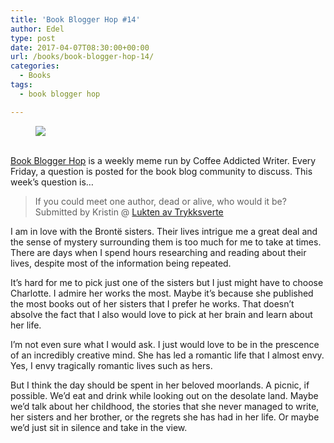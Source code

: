 ```yaml
---
title: 'Book Blogger Hop #14'
author: Edel
type: post
date: 2017-04-07T08:30:00+00:00
url: /books/book-blogger-hop-14/
categories:
  - Books
tags:
  - book blogger hop

---
```

<figure><a rel="_nofollow" href="http://www.coffeeaddictedwriter.com/p/blog-page.html"><img src="https://i1.wp.com/3.bp.blogspot.com/-2bKizvp-A9w/WEjGAM4OjJI/AAAAAAAAV50/nU3xHQNtvSQQ8dRsB8OueG061E99KPrYACLcB/s1600/Book%2BBlogger%2BHop%2B%2528Final%2529.png?w=663&#038;ssl=1" data-recalc-dims="1" /></a></figure> 

<a rel="_nofollow" href="http://www.coffeeaddictedwriter.com/p/blog-page.html"></a>

<a rel="_nofollow" href="http://www.coffeeaddictedwriter.com/p/blog-page.html"><br /> </a><a rel="_nofollow" href="http://www.coffeeaddictedwriter.com/p/blog-page.html">Book Blogger Hop</a> is a weekly meme run by Coffee Addicted Writer. Every Friday, a question is posted for the book blog community to discuss. This week&#8217;s question is&#8230;

> If you could meet one author, dead or alive, who would it be? Submitted by Kristin @ [Lukten av Trykksverte][1]

I am in love with the Brontë sisters. Their lives intrigue me a great deal and the sense of mystery surrounding them is too much for me to take at times. There are days when I spend hours researching and reading about their lives, despite most of the information being repeated.

It&#8217;s hard for me to pick just one of the sisters but I just might have to choose Charlotte. I admire her works the most. Maybe it&#8217;s because she published the most books out of her sisters that I prefer he works. That doesn&#8217;t absolve the fact that I also would love to pick at her brain and learn about her life.

I&#8217;m not even sure what I would ask. I just would love to be in the prescence of an incredibly creative mind. She has led a romantic life that I almost envy. Yes, I envy tragically romantic lives such as hers.

But I think the day should be spent in her beloved moorlands. A picnic, if possible. We&#8217;d eat and drink while looking out on the desolate land. Maybe we&#8217;d talk about her childhood, the stories that she never managed to write, her sisters and her brother, or the regrets she has had in her life. Or maybe we&#8217;d just sit in silence and take in the view.

 [1]: http://luktenavtrykksverte.blogspot.no/